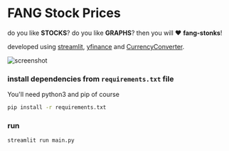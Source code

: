 # FANG Stock Prices
do you like **STOCKS**? do you like **GRAPHS**? then you will :heart: **fang-stonks**!

developed using [streamlit](https://www.streamlit.io/), [yfinance](https://pypi.org/project/yfinance/) and [CurrencyConverter](https://pypi.org/project/CurrencyConverter/).

![screenshot](https://i.imgur.com/rU8KmyQ.png)

### install dependencies from `requirements.txt` file
You'll need python3 and pip of course
```bash
pip install -r requirements.txt
```
### run
```bash
streamlit run main.py
```
